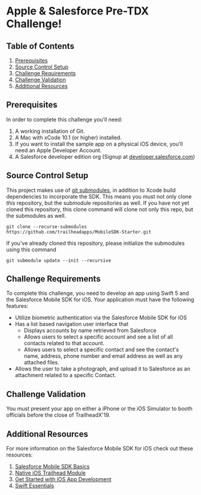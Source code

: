 # Apple & Salesforce Pre-TDX Challenge!

## Table of Contents

1. [Prerequisites](#pre)
1. [Source Control Setup](#download)
1. [Challenge Requirements](#requirements)
1. [Challenge Validation](#validation)
1. [Additional Resources](#resources)

## Prerequisites <a name="pre"></a>

In order to complete this challenge you'll need:

1. A working installation of Git.
2. A Mac with xCode 10.1 (or higher) installed.
3. If you want to install the sample app on a physical iOS device, you'll need an Apple Developer Account.
4. A Salesforce developer edition org (Signup at [developer.salesforce.com](https://developer.salesforce.com/signup))

## Source Control Setup <a name="download"></a>

This project makes use of [git submodules](https://git-scm.com/book/en/v2/Git-Tools-Submodules), in addition to Xcode build dependencies to incorporate the SDK. This means you must not only clone _this_ repository, but the submodule repositories as well. If you have not yet cloned this repository, this clone command will clone not only this repo, but the submodules as well.

```console
git clone --recurse-submodules https://github.com/trailheadapps/MobileSDK-Starter.git
```

If you've already cloned this repository, please initialize the submodules using this command

```console
git submodule update --init --recursive
```

## Challenge Requirements <a name="requirements"></a>

To complete this challenge, you need to develop an app using Swift 5 and the Salesforce Mobile SDK for iOS. Your application must have the following features:

- Utilize biometric authentication via the Salesforce Mobile SDK for iOS
- Has a list based navigation user interface that
  - Displays accounts by name retrieved from Salesforce
  - Allows users to select a specific account and see a list of all contacts related to that account.
  - Allows users to select a specific contact and see the contact's name, address, phone number and email address as well as any attached files.
- Allows the user to take a photograph, and upload it to Salesforce as an attachment related to a specific Contact.

## Challenge Validation <a name="validation"></a>

You must present your app on either a iPhone or the iOS Simulator to booth officials before the close of TrailheadX'19.

## Additional Resources <a name="resources"></a>

For more information on the Salesforce Mobile SDK for iOS check out these resources:

1. [Salesforce Mobile SDK Basics](https://trailhead.salesforce.com/en/content/learn/modules/mobile_sdk_introduction)
2. [Native iOS Trailhead Module](https://trailhead.salesforce.com/en/content/learn/modules/mobile_sdk_native_ios)
3. [Get Started with iOS App Development](https://trailhead.salesforce.com/en/content/learn/trails/start-ios-appdev)
4. [Swift Essentials](https://trailhead.salesforce.com/en/content/learn/modules/swift-essentials)
